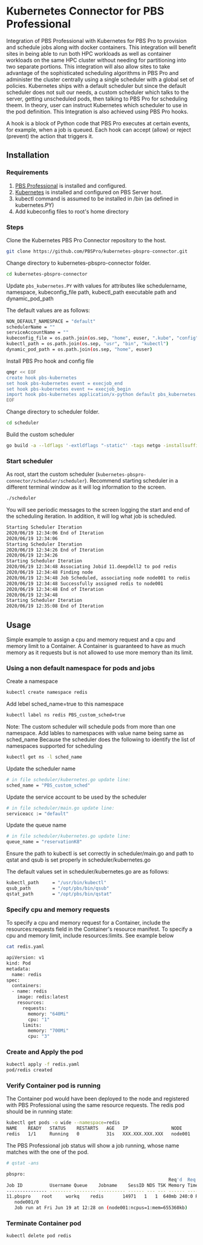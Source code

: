 # Kubernetes Connector for PBS Professional

Integration of PBS Professional with Kubernetes for PBS Pro to provision and schedule jobs along with docker containers. This integration will benefit sites in being able to run both HPC workloads as well as container workloads on the same HPC cluster without needing for partitioning into two separate portions. This integration will also allow sites to take advantage of the sophisticated scheduling algorithms in PBS Pro and administer the cluster centrally using a single scheduler with a global set of policies. Kubernetes ships with a default scheduler but since the default scheduler does not suit our needs, a custom scheduler which talks to the server, getting unscheduled pods, then talking to PBS Pro for scheduling theem. In theory, user can instruct Kubernetes which scheduler to use in the pod definition. This Integration is also achieved using PBS Pro hooks.  

A hook is a block of Python code that PBS Pro executes at certain events, for example, when a job is queued. Each hook can accept (allow) or reject (prevent) the action that triggers it.

## Installation 

### Requirements
1. [PBS Professional](https://github.com/PBSPro/pbspro) is installed and configured. 
2. [Kubernetes](https://github.com/kubernetes/kubernetes) is installed and configured on PBS Server host. 
3. kubectl command is assumed to be installed in /bin (as defined in kubernetes.PY)
4. Add kubeconfig files to root's home directory

### Steps
Clone the Kubernetes PBS Pro Connector repository to the host. 
```bash
git clone https://github.com/PBSPro/kubernetes-pbspro-connector.git
```

Change directory to kubernetes-pbspro-connector folder. 
```bash
cd kubernetes-pbspro-connector
```

Update `pbs_kubernetes.PY` with values for attributes like schedulername, namespace, kubeconfig_file path, kubectl_path executable path and dynamic_pod_path 

The default values are as follows:

```bash
NON_DEFAULT_NAMESPACE = "default"
schedulerName = ""
serviceAccountName = ""
kubeconfig_file = os.path.join(os.sep, "home", euser, ".kube", "config")
kubectl_path = os.path.join(os.sep, "usr", "bin", "kubectl")
dynamic_pod_path = os.path.join(os.sep, "home", euser)
```

Install PBS Pro hook and config file
```bash
qmgr << EOF
create hook pbs-kubernetes
set hook pbs-kubernetes event = execjob_end
set hook pbs-kubernetes event += execjob_begin
import hook pbs-kubernetes application/x-python default pbs_kubernetes.PY
EOF
```

Change directory to scheduler folder. 
```bash
cd scheduler
```
Build the custom scheduler
```bash
go build -a --ldflags '-extldflags "-static"' -tags netgo -installsuffix netgo .  
```
### Start scheduler
As root, start the custom scheduler (`kubernetes-pbspro-connector/scheduler/scheduler`).
Recommend starting scheduler in a different terminal window as it will log information to the screen.
```bash
./scheduler
```

You will see periodic messages to the screen logging the start and end of the scheduling iteration. In addition, it will log what job is scheduled. 
```bash
Starting Scheduler Iteration
2020/06/19 12:34:06 End of Iteration
2020/06/19 12:34:06 
Starting Scheduler Iteration
2020/06/19 12:34:26 End of Iteration
2020/06/19 12:34:26 
Starting Scheduler Iteration
2020/06/19 12:34:48 Associating Jobid 11.deepdell2 to pod redis
2020/06/19 12:34:48 Finding node
2020/06/19 12:34:48 Job Scheduled, associating node node001 to redis
2020/06/19 12:34:48 Successfully assigned redis to node001
2020/06/19 12:34:48 End of Iteration
2020/06/19 12:34:48 
Starting Scheduler Iteration
2020/06/19 12:35:08 End of Iteration
```

## Usage
Simple example to assign a cpu and memory request and a cpu and memory limit to a Container. A Container is guaranteed to have as much memory as it requests but is not allowed to use more memory than its limit.

### Using a non default namespace for pods and jobs
Create a namespace
```bash
kubectl create namespace redis
```
Add lebel sched_name=true to this namespace 
```bash
kubectl label ns redis PBS_custom_sched=true
```
Note: The custom scheduler will schedule pods from more than one namespace.
Add lables to namespaces with value name being same as sched_name
Because the scheduler does the following to identify the list of namespaces supported for scheduling
```bash
kubectl get ns -l sched_name
```
Update the scheduler name
```bash
# in file scheduler/kubernetes.go update line:
sched_name = "PBS_custom_sched"
```

Update the service account to be used by the scheduler
```bash
# in file scheduler/main.go update line:
serviceacc := "default"
```
Update the queue name
```bash
# in file scheduler/kubernetes.go update line:
queue_name = "reservationK8"
```
Ensure the path to kubectl is set correctly in scheduler/main.go and path to qstat and qsub is set properly in scheduler/kubernetes.go

The default values set in scheduler/kubernetes.go are as follows:
```bash
kubectl_path     = "/usr/bin/kubectl"
qsub_path        = "/opt/pbs/bin/qsub"
qstat_path       = "/opt/pbs/bin/qstat"
```

### Specify cpu and memory requests
To specify a cpu and memory request for a Container, include the resources:requests field in the Container's resource manifest. To specify a cpu and memory limit, include resources:limits. See example below
```bash
cat redis.yaml 

apiVersion: v1
kind: Pod
metadata:
  name: redis
spec:
  containers:
  - name: redis
    image: redis:latest
    resources:
      requests:
        memory: "640Mi"
        cpu: "1"
      limits:
        memory: "700Mi"
        cpu: "3"  
```

### Create and Apply the pod
```bash
kubectl apply -f redis.yaml
pod/redis created
```

### Verify Container pod is running
The Container pod would have been deployed to the node and registered with PBS Professional using the same resource requests. The redis pod should be in running state:
```bash
kubectl get pods -o wide --namespace=redis
NAME    READY   STATUS    RESTARTS   AGE   IP                NODE
redis   1/1     Running   0          31s   XXX.XXX.XXX.XXX   node001
```

The PBS Professional job status will show a job running, whose name matches with the one of the pod.
```bash
# qstat -ans

pbspro: 
                                                            Req'd  Req'd   Elap
Job ID          Username Queue    Jobname    SessID NDS TSK Memory Time  S Time
--------------- -------- -------- ---------- ------ --- --- ------ ----- - -----
11.pbspro    root     workq    redis       14971   1   1  640mb 240:0 R 00:00
   node001/0
   Job run at Fri Jun 19 at 12:28 on (node001:ncpus=1:mem=655360kb)

```

### Terminate Container pod
```bash
kubectl delete pod redis
```
